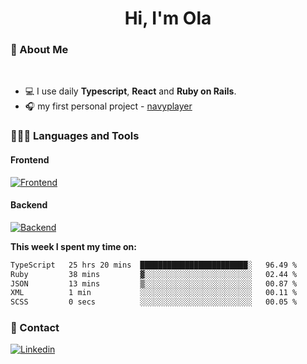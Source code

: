 <h1 align="center">Hi, I'm Ola</h1>

### 💅 About Me

<br/>

- 💻 I use daily **Typescript**, **React** and **Ruby on Rails**.
- 🎧 my first personal project - [navyplayer](https://navyplayer.netlify.app/)

### 👩🏻‍💻 Languages and Tools

#### Frontend

[![Frontend](https://skillicons.dev/icons?i=react,nextjs,ts,js,html,css,scss,tailwind)](https://skillicons.dev)

#### Backend
[![Backend](https://skillicons.dev/icons?i=nodejs,express,nestjs,rails,graphql)](https://skillicons.dev)

**This week I spent my time on:**

<!--START_SECTION:waka-->

```txt
TypeScript   25 hrs 20 mins  ████████████████████████░   96.49 %
Ruby         38 mins         ▓░░░░░░░░░░░░░░░░░░░░░░░░   02.44 %
JSON         13 mins         ▒░░░░░░░░░░░░░░░░░░░░░░░░   00.87 %
XML          1 min           ░░░░░░░░░░░░░░░░░░░░░░░░░   00.11 %
SCSS         0 secs          ░░░░░░░░░░░░░░░░░░░░░░░░░   00.05 %
```

<!--END_SECTION:waka-->

### 📨 Contact
  
[![Linkedin](https://skillicons.dev/icons?i=linkedin)]([https://skillicons.dev](https://linkedin.com/in/aleksandra-kamińska)https://linkedin.com/in/aleksandra-kamińska)
